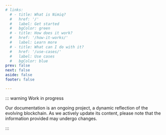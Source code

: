 ```yaml
---
# links:
  # - title: What is Nimiq?
  #   href: '/'
  #   label: Get started
  #   bgColor: green
  # - title: How does it work?
  #   href: '/how-it-works/'
  #   label: Learn more
  # - title: What can I do with it?
  #   href: '/use-cases/'
  #   label: Use cases
  #   bgColor: blue
prev: false
next: false
aside: false
footer: false

---
```


<!-- <Headline :tags="$frontmatter.links.map(l => l.tag).concat($frontmatter.assetsLinks.map(l => l.tag)).filter(Boolean)" :items="$frontmatter.links"> -->
<Headline>
  <template #headline>
    Nimiq - a blockchain built from scratch
  </template>
  <template #subline>
    Everybody should be a peer: The basic idea of the Nimiq Blockchain.
  </template>
</Headline>

::: warning Work in progress

Our documentation is an ongoing project, a dynamic reflection of the evolving blockchain. As we actively update its content, please note that the information provided may undergo changes.

:::
